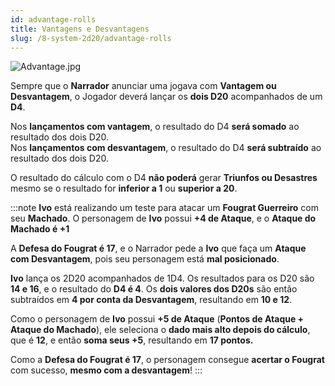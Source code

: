 ```yaml
---
id: advantage-rolls
title: Vantagens e Desvantagens
slug: /8-system-2d20/advantage-rolls
---
```


![Advantage.jpg](https://s3.us-west-2.amazonaws.com/fabulas-e-goblins-book/%5Cvscode%5C8af100de-e2d4-49d8-b249-a13f46deff0b.jpg)

Sempre que o **Narrador** anunciar uma jogava com **Vantagem ou Desvantagem**, o Jogador deverá lançar os **dois D20** acompanhados de um **D4**.

Nos **lançamentos com vantagem**, o resultado do D4 **será somado** ao resultado dos dois D20.<br/>
Nos **lançamentos com desvantagem**, o resultado do D4 **será subtraído** ao resultado dos dois D20.

O resultado do cálculo com o D4 **não poderá** gerar **Triunfos ou Desastres** mesmo se o resultado for **inferior a 1** ou **superior a 20**.

:::note
**Ivo** está realizando um teste para atacar um **Fougrat Guerreiro** com seu **Machado**. O personagem de **Ivo** possui **+4 de Ataque**, e o **Ataque do Machado é +1**

A **Defesa do Fougrat é 17**, e o Narrador pede a **Ivo** que faça um **Ataque com Desvantagem**, pois seu personagem está **mal posicionado**.

**Ivo** lança os 2D20 acompanhados de 1D4. Os resultados para os D20 são **14 e 16**, e o resultado do **D4 é 4**. Os **dois valores dos D20s** são então subtraídos em **4 por conta da Desvantagem**, resultando em **10 e 12**.

Como o personagem de **Ivo** possui **+5 de Ataque** (**Pontos de Ataque + Ataque do Machado**), ele seleciona o **dado mais alto depois do cálculo**, que é **12**, e então **soma seus +5**, resultando em **17 pontos.**

Como a **Defesa do Fougrat é 17**, o personagem consegue **acertar o Fougrat** com sucesso, **mesmo com a desvantagem**!
:::

